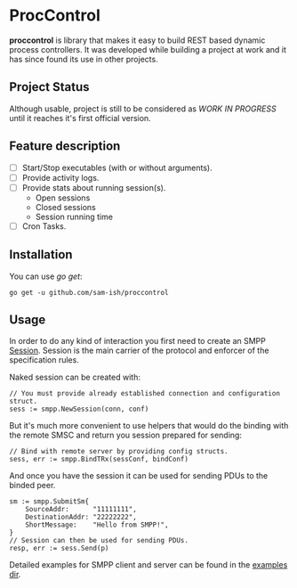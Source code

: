 # ProcControl

**proccontrol** is library that makes it easy to build REST based dynamic process controllers. It was developed while building a project at work and it has since found its use in other projects.

## Project Status

Although usable, project is still to be considered as _WORK IN PROGRESS_ until it reaches it's first official version.


## Feature description

- [ ] Start/Stop executables (with or without arguments).
- [ ] Provide activity logs.
- [ ] Provide stats about running session(s).
  - Open sessions
  - Closed sessions
  - Session running time
- [ ] Cron Tasks.

## Installation

You can use _go get_:

    go get -u github.com/sam-ish/proccontrol

## Usage

In order to do any kind of interaction you first need to create an SMPP [Session](https://godoc.org/github.com/sam-ish/smpp#Session). Session is the main carrier of the protocol and enforcer of the specification rules.

Naked session can be created with:

    // You must provide already established connection and configuration struct.
    sess := smpp.NewSession(conn, conf)

But it's much more convenient to use helpers that would do the binding with the remote SMSC and return you session prepared for sending:

    // Bind with remote server by providing config structs.
    sess, err := smpp.BindTRx(sessConf, bindConf)

And once you have the session it can be used for sending PDUs to the binded peer.

    sm := smpp.SubmitSm{
        SourceAddr:      "11111111",
        DestinationAddr: "22222222",
        ShortMessage:    "Hello from SMPP!",
    }
    // Session can then be used for sending PDUs.
    resp, err := sess.Send(p)

Detailed examples for SMPP client and server can be found in the [examples dir](https://github.com/sam-ish/proccontrol/tree/master/examples).
